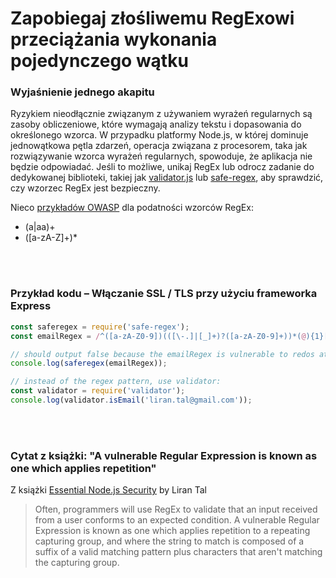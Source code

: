 # Zapobiegaj złośliwemu RegExowi przeciążania wykonania pojedynczego wątku

### Wyjaśnienie jednego akapitu

Ryzykiem nieodłącznie związanym z używaniem wyrażeń regularnych są zasoby obliczeniowe, które wymagają analizy tekstu i dopasowania do określonego wzorca. W przypadku platformy Node.js, w której dominuje jednowątkowa pętla zdarzeń, operacja związana z procesorem, taka jak rozwiązywanie wzorca wyrażeń regularnych, spowoduje, że aplikacja nie będzie odpowiadać.
Jeśli to możliwe, unikaj RegEx lub odrocz zadanie do dedykowanej biblioteki, takiej jak [validator.js](https://github.com/chriso/validator.js) lub [safe-regex](https://github.com/substack/safe-regex), aby sprawdzić, czy wzorzec RegEx jest bezpieczny.

Nieco [przykładów OWASP](https://www.owasp.org/index.php/Regular_expression_Denial_of_Service_-_ReDoS) dla podatności wzorców RegEx:
* (a|aa)+
* ([a-zA-Z]+)*

<br/><br/>

### Przykład kodu – Włączanie SSL / TLS przy użyciu frameworka Express

```javascript
const saferegex = require('safe-regex');
const emailRegex = /^([a-zA-Z0-9])(([\-.]|[_]+)?([a-zA-Z0-9]+))*(@){1}[a-z0-9]+[.]{1}(([a-z]{2,3})|([a-z]{2,3}[.]{1}[a-z]{2,3}))$/;

// should output false because the emailRegex is vulnerable to redos attacks
console.log(saferegex(emailRegex));

// instead of the regex pattern, use validator:
const validator = require('validator');
console.log(validator.isEmail('liran.tal@gmail.com'));
```

<br/><br/>

### Cytat z książki: "A vulnerable Regular Expression is known as one which applies repetition"

Z książki [Essential Node.js Security](https://leanpub.com/nodejssecurity) by Liran Tal
> Often, programmers will use RegEx to validate that an input received from a user conforms to an expected condition. A vulnerable Regular Expression is known as one which applies repetition to a repeating capturing group, and where the string to match is composed of a suffix of a valid matching pattern plus characters that aren't matching the capturing group.

